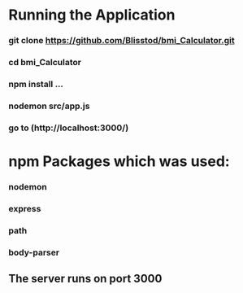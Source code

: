 # Running the Application
  ### git clone https://github.com/Blisstod/bmi_Calculator.git
  ### cd bmi_Calculator
  ### npm install ...
  ### nodemon src/app.js
  ### go to (http://localhost:3000/)

# npm Packages which was used:
  ### nodemon
  ### express
  ### path
  ### body-parser

## The server runs on port 3000
